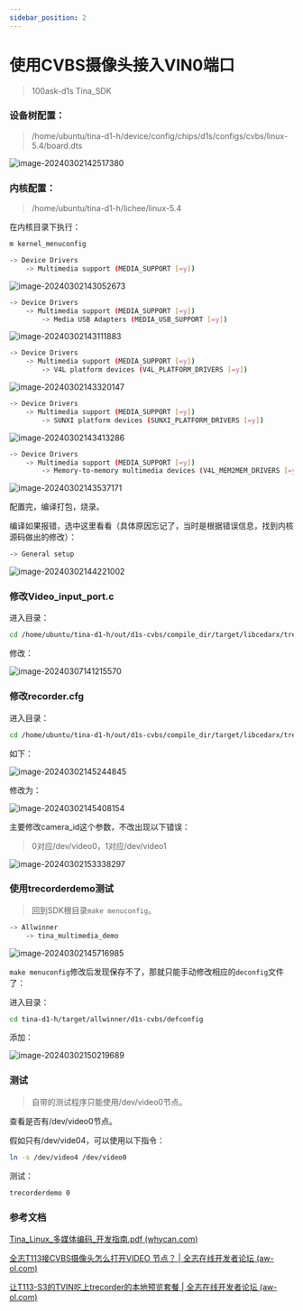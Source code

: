 ```yaml
---
sidebar_position: 2
---
```

# 使用CVBS摄像头接入VIN0端口

> 100ask-d1s    Tina_SDK

### 设备树配置：

> /home/ubuntu/tina-d1-h/device/config/chips/d1s/configs/cvbs/linux-5.4/board.dts

![image-20240302142517380](images/image-20240302142517380.png)

### 内核配置：

> /home/ubuntu/tina-d1-h/lichee/linux-5.4

在内核目录下执行：

~~~bash
m kernel_menuconfig
~~~

~~~bash
-> Device Drivers
	-> Multimedia support (MEDIA_SUPPORT [=y])
~~~

![image-20240302143052673](images/image-20240302143052673.png)

~~~bash
-> Device Drivers
	-> Multimedia support (MEDIA_SUPPORT [=y])
		-> Media USB Adapters (MEDIA_USB_SUPPORT [=y])
~~~

![image-20240302143111883](images/image-20240302143111883.png)

~~~bash
-> Device Drivers
	-> Multimedia support (MEDIA_SUPPORT [=y])
		-> V4L platform devices (V4L_PLATFORM_DRIVERS [=y])
~~~

![image-20240302143320147](images/image-20240302143320147.png)

~~~bash
-> Device Drivers
	-> Multimedia support (MEDIA_SUPPORT [=y])
		-> SUNXI platform devices (SUNXI_PLATFORM_DRIVERS [=y])
~~~

![image-20240302143413286](images/image-20240302143413286.png)

~~~bash
-> Device Drivers
	-> Multimedia support (MEDIA_SUPPORT [=y])
		-> Memory-to-memory multimedia devices (V4L_MEM2MEM_DRIVERS [=y])
~~~

![image-20240302143537171](images/image-20240302143537171.png)

配置完，编译打包，烧录。

编译如果报错，选中这里看看（具体原因忘记了，当时是根据错误信息，找到内核源码做出的修改）：

~~~bash
-> General setup
~~~

![image-20240302144221002](images/image-20240302144221002.png)

### 修改Video_input_port.c

进入目录：

~~~bash
cd /home/ubuntu/tina-d1-h/out/d1s-cvbs/compile_dir/target/libcedarx/trecorder/
~~~

修改：

![image-20240307141215570](images/image-20240307141215570.png)

### 修改recorder.cfg

进入目录：

~~~bash
cd /home/ubuntu/tina-d1-h/out/d1s-cvbs/compile_dir/target/libcedarx/trecorder/
~~~

如下：

![image-20240302145244845](images/image-20240302145244845.png)

修改为：

![image-20240302145408154](images/image-20240302145408154.png)

主要修改camera_id这个参数，不改出现以下错误：

> 0对应/dev/video0，1对应/dev/video1

![image-20240302153338297](images/image-20240302153338297.png)

### 使用trecorderdemo测试

> 回到SDK根目录`make menuconfig`。

~~~bash
-> Allwinner
	-> tina_multimedia_demo
~~~

![image-20240302145716985](images/image-20240302145716985.png)

`make menuconfig`修改后发现保存不了，那就只能手动修改相应的`deconfig`文件了：

进入目录：

~~~bash
cd tina-d1-h/target/allwinner/d1s-cvbs/defconfig
~~~

添加：

![image-20240302150219689](images/image-20240302150219689.png)

### 测试

> 自带的测试程序只能使用/dev/video0节点。

查看是否有/dev/video0节点。

假如只有/dev/vide04，可以使用以下指令：

~~~bash
ln -s /dev/video4 /dev/video0
~~~

测试：

~~~bash
trecorderdemo 0
~~~

### 参考文档

[Tina_Linux_多媒体编码_开发指南.pdf (whycan.com)](https://whycan.com/files/202202/A133_documents/基础组件开发指南/Tina_Linux_多媒体编码_开发指南.pdf)

[全志T113接CVBS摄像头怎么打开VIDEO 节点？ | 全志在线开发者论坛 (aw-ol.com)](https://bbs.aw-ol.com/topic/3147/全志t113接cvbs摄像头怎么打开video-节点/8)

[让T113-S3的TVIN吃上trecorder的本地预览套餐 | 全志在线开发者论坛 (aw-ol.com)](https://bbs.aw-ol.com/topic/2103/让t113-s3的tvin吃上trecorder的本地预览套餐)

